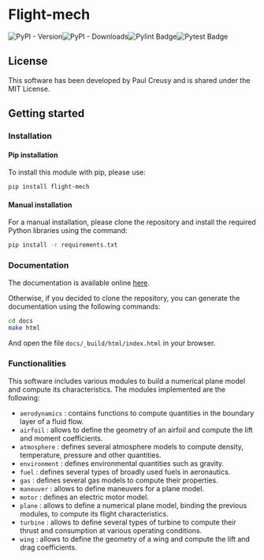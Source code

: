 # Flight-mech

![PyPI - Version](https://img.shields.io/pypi/v/flight-mech)![PyPI - Downloads](https://img.shields.io/pypi/dm/flight-mech)![Pylint Badge](https://github.com/PaulCreusy/flight-mech/actions/workflows/pylint.yml/badge.svg)![Pytest Badge](https://github.com/PaulCreusy/flight-mech/actions/workflows/pytest.yml/badge.svg)

## License

This software has been developed by Paul Creusy and is shared under the MIT License.

## Getting started

### Installation

#### Pip installation

To install this module with pip, please use:

```bash
pip install flight-mech
```

#### Manual installation

For a manual installation, please clone the repository and install the required Python libraries using the command:

```bash
pip install -r requirements.txt
```

### Documentation

The documentation is available online [here](https://flight-mech.creusy.fr).

Otherwise, if you decided to clone the repository, you can generate the documentation using the following commands:

```bash
cd docs
make html
```

And open the file `docs/_build/html/index.html` in your browser. 

### Functionalities

This software includes various modules to build a numerical plane model and compute its characteristics. The modules implemented are the following:

- `aerodynamics` : contains functions to compute quantities in the boundary layer of a fluid flow.
- `airfoil` : allows to define the geometry of an airfoil and compute the lift and moment coefficients.
- `atmosphere` : defines several atmosphere models to compute density, temperature, pressure and other quantities.
- `environment` : defines environmental quantities such as gravity.
- `fuel` : defines several types of broadly used fuels in aeronautics.
- `gas` : defines several gas models to compute their properties.
- `maneuver` : allows to define maneuvers for a plane model.
- `motor` : defines an electric motor model.
- `plane` : allows to define a numerical plane model, binding the previous modules, to compute its flight characteristics.
- `turbine` : allows to define several types of turbine to compute their thrust and consumption at various operating conditions.
- `wing` : allows to define the geometry of a wing and compute the lift and drag coefficients.
